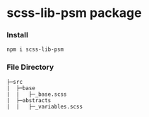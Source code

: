 # scss-lib-psm package

### Install

```
npm i scss-lib-psm
```

### File Directory

```
├─src
|  ├─base
|  |   ├─_base.scss
|  ├─abstracts
|  |   ├─_variables.scss
```
